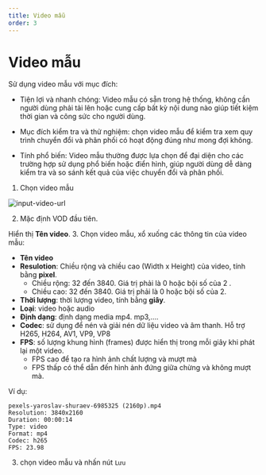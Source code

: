```yaml
---
title: Video mẫu
order: 3
---
```


# Video mẫu

Sử dụng video mẫu với mục đích:

 - Tiện lợi và nhanh chóng: Video mẫu có sẵn trong hệ thống, không cần người dùng phải tải lên hoặc cung cấp bất kỳ nội dung nào giúp tiết kiệm thời gian và công sức cho người dùng.

 - Mục đích kiểm tra và thử nghiệm: chọn video mẫu để kiểm tra xem quy trình chuyển đổi và phân phối có hoạt động đúng như mong đợi không.

 - Tính phổ biến: Video mẫu thường được lựa chọn để đại diện cho các trường hợp sử dụng phổ biến hoặc điển hình, giúp người dùng dễ dàng kiểm tra và so sánh kết quả của việc chuyển đổi và phân phối.

1. Chọn video mẫu

![input-video-url](/images/media-vod/job-management/input-video-url.png)

2. Mặc định VOD đầu tiên.

Hiển thị **Tên video**.
3. Chọn video mẫu, xổ xuống các thông tin của video mẫu:

 - **Tên video**
 - **Resulotion**: Chiều rộng và chiều cao (Width x Height) của video, tính bằng **pixel**.
     - Chiều rộng: 32 đến 3840. Giá trị phải là 0 hoặc bội số của 2 .
     - Chiều cao: 32 đến 3840. Giá trị phải là 0 hoặc bội số của 2.
 - **Thời lượng**: thời lượng video, tính bằng **giây**.
 - **Loại**: video hoặc audio
 - **Định dạng**: định dạng media mp4. mp3,....
 - **Codec**: sử dụng để nén và giải nén dữ liệu video và âm thanh. Hỗ trợ H265, H264, AV1, VP9, VP8
 - **FPS**: số lượng khung hình (frames) được hiển thị trong mỗi giây khi phát lại một video.
     - FPS cao để tạo ra hình ảnh chất lượng và mượt mà
     - FPS thấp có thể dẫn đến hình ảnh đứng giữa chừng và không mượt mà.

Ví dụ:

```
pexels-yaroslav-shuraev-6985325 (2160p).mp4
Resolution: 3840x2160
Duration: 00:00:14
Type: video
Format: mp4
Codec: h265
FPS: 23.98
```

3. chọn video mẫu và nhấn nút `Lưu`